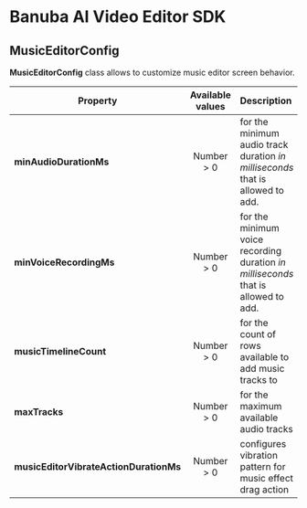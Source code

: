 # Banuba AI Video Editor SDK
## MusicEditorConfig

**MusicEditorConfig** class allows to customize music editor screen behavior.

| Property | Available values | Description |
| ------------- | :------------: | :------------- |
| **minAudioDurationMs** | Number > 0 | for the minimum audio track duration *in milliseconds* that is allowed to add.
| **minVoiceRecordingMs** | Number > 0 | for the minimum voice recording duration *in milliseconds* that is allowed to add.
| **musicTimelineCount** | Number > 0 | for the count of rows available to add music tracks to
| **maxTracks** | Number > 0 | for the maximum available audio tracks
| **musicEditorVibrateActionDurationMs** | Number > 0 | configures vibration pattern for music effect drag action
